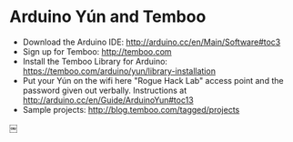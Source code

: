 Arduino Yún and Temboo
======================

- Download the Arduino IDE: http://arduino.cc/en/Main/Software#toc3
- Sign up for Temboo: http://temboo.com
- Install the Temboo Library for Arduino: https://temboo.com/arduino/yun/library-installation
- Put your Yún on the wifi here "Rogue Hack Lab" access point and the password given out verbally.  Instructions at  http://arduino.cc/en/Guide/ArduinoYun#toc13
- Sample projects: http://blog.temboo.com/tagged/projects

￼
